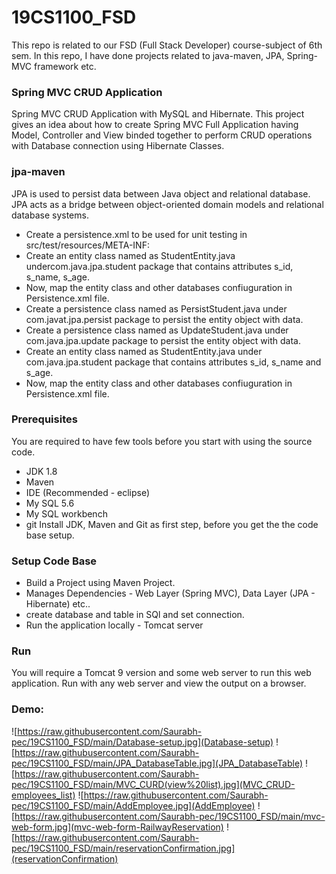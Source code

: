 # 19CS1100_FSD

This repo is related to our FSD (Full Stack Developer) course-subject of 6th sem. In this repo, I have done  projects  related to java-maven, JPA, Spring-MVC framework etc.

### Spring MVC CRUD Application
Spring MVC CRUD Application with MySQL and Hibernate. This project gives an idea about how to create Spring MVC Full Application having Model, Controller and View binded together to perform CRUD operations with Database connection using Hibernate Classes.

### jpa-maven
JPA is used to persist data between Java object and relational database. JPA acts as a bridge between object-oriented domain models and relational database systems.
 - Create a persistence.xml to be used for unit testing in src/test/resources/META-INF:
 - Create an entity class named as StudentEntity.java undercom.java.jpa.student package that contains attributes s_id, s_name, s_age.
 - Now, map the entity class and other databases confiuguration in Persistence.xml file. 
 - Create a persistence class named as PersistStudent.java under com.javat.jpa.persist package to persist the entity object with data.
 - Create a persistence class named as UpdateStudent.java under com.java.jpa.update package to persist the entity object with data.
 - Create an entity class named as StudentEntity.java under com.java.jpa.student package that contains attributes s_id, s_name and s_age.
 - Now, map the entity class and other databases confiuguration in Persistence.xml file.
### Prerequisites
 You are required to have few tools before you start with using the source code.

- JDK 1.8
- Maven
- IDE (Recommended - eclipse)
- My SQL 5.6
- My SQL workbench 
- git
Install JDK, Maven and Git as first step, before you get the the code base setup.

### Setup Code Base


- Build a Project using Maven Project.
- Manages Dependencies - Web Layer (Spring MVC), Data Layer (JPA - Hibernate) etc..
- create  database and table in SQl and set connection.
- Run the application locally - Tomcat server


### Run

You will require a Tomcat 9 version and some web server to run this web application. Run with any web server and view the output on a browser.

### Demo:
![https://raw.githubusercontent.com/Saurabh-pec/19CS1100_FSD/main/Database-setup.jpg](Database-setup)
![https://raw.githubusercontent.com/Saurabh-pec/19CS1100_FSD/main/JPA_DatabaseTable.jpg](JPA_DatabaseTable)
![https://raw.githubusercontent.com/Saurabh-pec/19CS1100_FSD/main/MVC_CURD(view%20list).jpg](MVC_CRUD-employees_list)
![https://raw.githubusercontent.com/Saurabh-pec/19CS1100_FSD/main/AddEmployee.jpg](AddEmployee)
![https://raw.githubusercontent.com/Saurabh-pec/19CS1100_FSD/main/mvc-web-form.jpg](mvc-web-form-RailwayReservation)
![https://raw.githubusercontent.com/Saurabh-pec/19CS1100_FSD/main/reservationConfirmation.jpg](reservationConfirmation)

